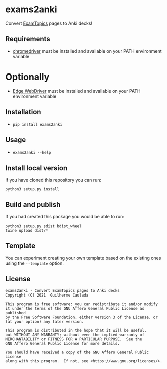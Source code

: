 # exams2anki

Convert [ExamTopics](https://www.examtopics.com/exams/) pages to Anki decks!

## Requirements

- [chromedriver](https://chromedriver.chromium.org/) must be installed and available on your PATH environment variable

# Optionally
- [Edge WebDriver](https://developer.microsoft.com/en-us/microsoft-edge/tools/webdriver/) must be installed and available on your PATH environment variable

## Installation

- `pip install exams2anki`

## Usage

- `exams2anki --help`

## Install local version

If you have cloned this repository you can run:

```
python3 setup.py install
```

## Build and publish

If you had created this package you would be able to run:

```
python3 setup.py sdist bdist_wheel
twine upload dist/*
```

## Template

You can experiment creating your own template based on the existing ones using the `--template` option.

## License

```
exams2anki - Convert ExamTopics pages to Anki decks
Copyright (C) 2021  Guilherme Caulada

This program is free software: you can redistribute it and/or modify
it under the terms of the GNU Affero General Public License as published
by the Free Software Foundation, either version 3 of the License, or
(at your option) any later version.

This program is distributed in the hope that it will be useful,
but WITHOUT ANY WARRANTY; without even the implied warranty of
MERCHANTABILITY or FITNESS FOR A PARTICULAR PURPOSE.  See the
GNU Affero General Public License for more details.

You should have received a copy of the GNU Affero General Public License
along with this program.  If not, see <https://www.gnu.org/licenses/>.
```
